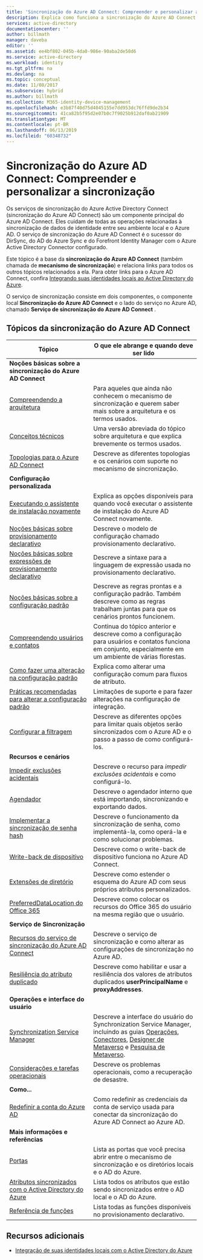 ```yaml
---
title: 'Sincronização do Azure AD Connect: Compreender e personalizar a sincronização | Microsoft Docs'
description: Explica como funciona a sincronização do Azure AD Connect e como personalizá-lo.
services: active-directory
documentationcenter: ''
author: billmath
manager: daveba
editor: ''
ms.assetid: ee4bf802-045b-4da0-986e-90aba2de58d6
ms.service: active-directory
ms.workload: identity
ms.tgt_pltfrm: na
ms.devlang: na
ms.topic: conceptual
ms.date: 11/08/2017
ms.subservice: hybrid
ms.author: billmath
ms.collection: M365-identity-device-management
ms.openlocfilehash: e3b87f40d75d4045155e7dd953dc76ffd9de2b34
ms.sourcegitcommit: 41ca82b5f95d2e07b0c7f9025b912daf0ab21909
ms.translationtype: MT
ms.contentlocale: pt-BR
ms.lasthandoff: 06/13/2019
ms.locfileid: "60348732"
---
```

# <a name="azure-ad-connect-sync-understand-and-customize-synchronization"></a>Sincronização do Azure AD Connect: Compreender e personalizar a sincronização
Os serviços de sincronização do Azure Active Directory Connect (sincronização do Azure AD Connect) são um componente principal do Azure AD Connect. Eles cuidam de todas as operações relacionadas à sincronização de dados de identidade entre seu ambiente local e o Azure AD. O serviço de sincronização do Azure AD Connect é o sucessor do DirSync, do AD do Azure Sync e do Forefront Identity Manager com o Azure Active Directory Connector configurado.

Este tópico é a base da **sincronização do Azure AD Connect** (também chamada de **mecanismo de sincronização**) e relaciona links para todos os outros tópicos relacionados a ela. Para obter links para o Azure AD Connect, confira [Integrando suas identidades locais ao Active Directory do Azure](whatis-hybrid-identity.md).

O serviço de sincronização consiste em dois componentes, o componente local **Sincronização do Azure AD Connect** e o lado do serviço no Azure AD, chamado **Serviço de sincronização do Azure AD Connect** .

## <a name="azure-ad-connect-sync-topics"></a>Tópicos da sincronização do Azure AD Connect
| Tópico | O que ele abrange e quando deve ser lido |
| --- | --- |
| **Noções básicas sobre a sincronização do Azure AD Connect** | |
| [Compreendendo a arquitetura](concept-azure-ad-connect-sync-architecture.md) |Para aqueles que ainda não conhecem o mecanismo de sincronização e querem saber mais sobre a arquitetura e os termos usados. |
| [Conceitos técnicos](how-to-connect-sync-technical-concepts.md) |Uma versão abreviada do tópico sobre arquitetura e que explica brevemente os termos usados. |
| [Topologias para o Azure AD Connect](plan-connect-topologies.md) |Descreve as diferentes topologias e os cenários com suporte no mecanismo de sincronização. |
| **Configuração personalizada** | |
| [Executando o assistente de instalação novamente](how-to-connect-installation-wizard.md) |Explica as opções disponíveis para quando você executar o assistente de instalação do Azure AD Connect novamente. |
| [Noções básicas sobre provisionamento declarativo](concept-azure-ad-connect-sync-declarative-provisioning.md) |Descreve o modelo de configuração chamado provisionamento declarativo. |
| [Noções básicas sobre expressões de provisionamento declarativo](concept-azure-ad-connect-sync-declarative-provisioning-expressions.md) |Descreve a sintaxe para a linguagem de expressão usada no provisionamento declarativo. |
| [Noções básicas sobre a configuração padrão](concept-azure-ad-connect-sync-default-configuration.md) |Descreve as regras prontas e a configuração padrão. Também descreve como as regras trabalham juntas para que os cenários prontos funcionem. |
| [Compreendendo usuários e contatos](concept-azure-ad-connect-sync-user-and-contacts.md) |Continua do tópico anterior e descreve como a configuração para usuários e contatos funciona em conjunto, especialmente em um ambiente de várias florestas. |
| [Como fazer uma alteração na configuração padrão](how-to-connect-sync-change-the-configuration.md) |Explica como alterar uma configuração comum para fluxos de atributo. |
| [Práticas recomendadas para alterar a configuração padrão](how-to-connect-sync-best-practices-changing-default-configuration.md) |Limitações de suporte e para fazer alterações na configuração de integração. |
| [Configurar a filtragem](how-to-connect-sync-configure-filtering.md) |Descreve as diferentes opções para limitar quais objetos serão sincronizados com o Azure AD e o passo a passo de como configurá-los. |
| **Recursos e cenários** | |
| [Impedir exclusões acidentais](how-to-connect-sync-feature-prevent-accidental-deletes.md) |Descreve o recurso para *impedir exclusões acidentais* e como configurá-lo. |
| [Agendador](how-to-connect-sync-feature-scheduler.md) |Descreve o agendador interno que está importando, sincronizando e exportando dados. |
| [Implementar a sincronização de senha hash](how-to-connect-password-hash-synchronization.md) |Descreve o funcionamento da sincronização de senha, como implementá-la, como operá-la e como solucionar problemas. |
| [Write-back de dispositivo](how-to-connect-device-writeback.md) |Descreve como o write-back de dispositivo funciona no Azure AD Connect. |
| [Extensões de diretório](how-to-connect-sync-feature-directory-extensions.md) |Descreve como estender o esquema do Azure AD com seus próprios atributos personalizados. |
| [PreferredDataLocation do Office 365](how-to-connect-sync-feature-preferreddatalocation.md) |Descreve como colocar os recursos do Office 365 do usuário na mesma região que o usuário. |
| **Serviço de Sincronização** | |
| [Recursos do serviço de sincronização do Azure AD Connect](how-to-connect-syncservice-features.md) |Descreve o serviço de sincronização e como alterar as configurações de sincronização no Azure AD. |
| [Resiliência do atributo duplicado](how-to-connect-syncservice-duplicate-attribute-resiliency.md) |Descreve como habilitar e usar a resiliência dos valores de atributos duplicados **userPrincipalName** e **proxyAddresses**. |
| **Operações e interface do usuário** | |
| [Synchronization Service Manager](how-to-connect-sync-service-manager-ui.md) |Descreve a interface do usuário do Synchronization Service Manager, incluindo as guias [Operações](how-to-connect-sync-service-manager-ui-operations.md), [Conectores](how-to-connect-sync-service-manager-ui-connectors.md), [Designer de Metaverso](how-to-connect-sync-service-manager-ui-mvdesigner.md) e [Pesquisa de Metaverso](how-to-connect-sync-service-manager-ui-mvsearch.md). |
| [Considerações e tarefas operacionais](how-to-connect-sync-operations.md) |Descreve os problemas operacionais, como a recuperação de desastre. |
| **Como...** | |
| [Redefinir a conta do Azure AD](how-to-connect-azureadaccount.md) |Como redefinir as credenciais da conta de serviço usada para conectar da sincronização do Azure AD Connect ao Azure AD. |
| **Mais informações e referências** | |
| [Portas](reference-connect-ports.md) |Lista as portas que você precisa abrir entre o mecanismo de sincronização e os diretórios locais e o AD do Azure. |
| [Atributos sincronizados com o Active Directory do Azure](reference-connect-sync-attributes-synchronized.md) |Lista todos os atributos que estão sendo sincronizados entre o AD local e o AD do Azure. |
| [Referência de funções](reference-connect-sync-functions-reference.md) |Lista todas as funções disponíveis no provisionamento declarativo. |

## <a name="additional-resources"></a>Recursos adicionais
* [Integração de suas identidades locais com o Active Directory do Azure](whatis-hybrid-identity.md)
